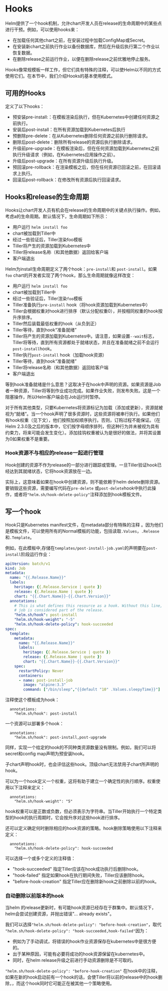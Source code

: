 # Hooks

Helm提供了一个hook机制，允许chart开发人员在release的生命周期中的某些点进行干预。例如，可以使用hooks来：

- 在加载任何其他chart之前，在安装过程中加载ConfigMap或Secret。
- 在安装新chart之前执行作业以备份数据库，然后在升级后执行第二个作业以恢复数据。
- 在删除release之前运行作业，以便在删除release之前优雅地停止服务。

Hooks像常规模板一样工作，但它们具有特殊的注释，可以使Helm以不同的方式使用它们。在本节中，我们介绍Hooks的基本使用模式。

## 可用的Hooks

定义了以下hooks：

- 预安装pre-install:：在模板渲染后执行，但在Kubernetes中创建任何资源之前执行。
- 安装后post-install：在所有资源加载到Kubernetes后执行
- 预删除pre-delete：在从Kubernetes删除任何资源之前执行删除请求。
- 删除后post-delete：删除所有release的资源后执行删除请求。
- 升级前pre-upgrade：在模板渲染后，但在任何资源加载到Kubernetes之前执行升级请求（例如，在Kubernetes应用操作之前）。
- 升级后post-upgrade：在所有资源升级后执行升级。
- 预回滚pre-rollback：在渲染模板之后，但在任何资源已回滚之前，在回滚请求上执行。
- 回滚后post-rollback：在修改所有资源后执行回滚请求。

## Hooks和release的生命周期

Hooks让chart开发人员有机会在release的生命周期中的关键点执行操作。例如，考虑a的生命周期。默认情况下，生命周期如下所示：

- 用户运行 `helm install foo`
- chart被加载到Tiller中
- 经过一些验证后，Tiller渲染foo模板
- Tiller将产生的资源加载到Kubernetes中
- Tiller将release名称（和其他数据）返回给客户端
- 客户端退出

Helm为install生命周期定义了两个hook：`pre-install`和 `post-install`。如果`foo` chart的开发者实现了两个hook，那么生命周期就像这样改变：

- 用户运行 `helm install foo`
- chart被加载到Tiller中
- 经过一些验证后，Tiller渲染`foo`模板
- Tiller准备执行`pre-install` hook（将hook资源加载到Kubernetes中）
- Tiller会根据权重对hook进行排序（默认分配权重0），并按相同权重的hook按升序排序。
- Tiller然后装载最低权重的hook（从负到正）
- Tiller等待，直到hook“准备就绪”
- Tiller将产生的资源加载到Kubernetes中。请注意，如果设置`--wait`标志，Tiller将等待，直到所有资源都处于就绪状态，并且在准备就绪之前不会运行`post-install`hook。
- Tiller执行`post-install` hook（加载hook资源）
- Tiller等待，直到hook“准备就绪”
- Tiller将release名称（和其他数据）返回给客户端
- 客户端退出

等到hook准备就绪是什么意思？这取决于在hook中声明的资源。如果资源是Job者一种资源，Tiller将等到作业成功完成。如果作业失败，则发布失败。这是一个阻塞操作，所以Helm客户端会在Job运行时暂停。

对于所有其他类型，只要Kubernetes将资源标记为加载（添加或更新），资源就被视为“就绪”。当一个hook声明了很多资源时，这些资源将被串行执行。如果他们有hook权重（见下文），他们按照加权顺序执行。否则，订购过程不能保证。（在Helm 2.3.0及之后的版本中，它们按字母顺序排列，但这种行为并未被视为具有约束力，将来可能会发生变化）。添加挂钩权重被认为是很好的做法，并将其设置为0如果权重不是重要。

### Hook资源不与相应的release一起进行管理
Hook创建的资源不作为release的一部分进行跟踪或管理。一旦Tiller验证hook已经达到其就绪状态，它将hook资源放在一边。

实际上，这意味着如果在hook中创建资源，则不能依赖于helm delete删除资源。要销毁这些资源，需要编写代码在`pre-delete` 或`post-delete`hook中执行此操作，或者将`"helm.sh/hook-delete-policy"`注释添加到hook模板文件。

## 写一个hook
Hook只是Kubernetes manifest文件，在metadata部分有特殊的注释 。因为他们是模板文件，可以使用所有的Normal模板的功能，包括读取`.Values`，`.Release`和`.Template`。

例如，在此模板中,存储在`templates/post-install-job.yaml`的声明要在`post-install`阶段运行作业：

```yaml
apiVersion: batch/v1
kind: Job
metadata:
  name: "{{.Release.Name}}"
  labels:
    heritage: {{.Release.Service | quote }}
    release: {{.Release.Name | quote }}
    chart: "{{.Chart.Name}}-{{.Chart.Version}}"
  annotations:
    # This is what defines this resource as a hook. Without this line, the
    # job is considered part of the release.
    "helm.sh/hook": post-install
    "helm.sh/hook-weight": "-5"
    "helm.sh/hook-delete-policy": hook-succeeded
spec:
  template:
    metadata:
      name: "{{.Release.Name}}"
      labels:
        heritage: {{.Release.Service | quote }}
        release: {{.Release.Name | quote }}
        chart: "{{.Chart.Name}}-{{.Chart.Version}}"
    spec:
      restartPolicy: Never
      containers:
      - name: post-install-job
        image: "alpine:3.3"
        command: ["/bin/sleep","{{default "10" .Values.sleepyTime}}"]

```

注释使这个模板成为hook：


```
  annotations:
    "helm.sh/hook": post-install
```

一个资源可以部署多个hook：

```
  annotations:
    "helm.sh/hook": post-install,post-upgrade
```

同样，实现一个给定的hook的不同种类资源数量没有限制。例如，我们可以将secret和config map声明为预安装hook。

子chart声明hook时，也会评估这些hook。顶级chart无法禁用子chart所声明的hook。

可以为一个hook定义一个权重，这将有助于建立一个确定性的执行顺序。权重使用以下注释来定义：

```
  annotations:
    "helm.sh/hook-weight": "5"
```

hook权重可以是正数或负数，但必须表示为字符串。当Tiller开始执行一个特定类型的hook的执行周期时，它会按升序对这些hook进行排序。

还可以定义确定何时删除相应的hook资源的策略。hook删除策略使用以下注释来定义：

```
  annotations:
    "helm.sh/hook-delete-policy": hook-succeeded
```

可以选择一个或多个定义的注释值：

* "hook-succeeded" 指定Tiller应该在hook成功执行后删除hook。
* "hook-failed" 指定如果hook在执行期间失败，Tiller应该删除hook。
* "before-hook-creation" 指定Tiller应在删除新hook之前删除以前的hook。

### 自动删除以前版本的hook
当helm 的release更新时，有可能hook资源已经存在于群集中。默认情况下，helm会尝试创建资源，并抛出错误"... already exists"。

我们可以选择`"helm.sh/hook-delete-policy": "before-hook-creation"`，取代 `"helm.sh/hook-delete-policy": "hook-succeeded,hook-failed"`因为：

* 例如为了手动调试，将错误的hook作业资源保存在kubernetes中是很方便的。
* 出于某种原因，可能有必要将成功的hook资源保留在kubernetes中。
* 同时，在helm release升级之前进行手动资源删除是不可取的。

`"helm.sh/hook-delete-policy": "before-hook-creation"` 在hook中的注释，如果在新的hook启动前有一个hook的话，会使Tiller将以前的release中的hook删除，，而这个hook同时它可能正在被其他一个策略使用。
